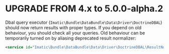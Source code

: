 UPGRADE FROM 4.x to 5.0.0-alpha.2
=================================

Dbal query executor (`Imatic\Bundle\DataBundle\Data\Driver\DoctrineDBAL`) should now return results with proper types. If you depend on old behaviour, you should check all your queries. Old behaviour can be temporarily turned on by aliasing deprecated result normalizer:
```xml
<service id="Imatic\Bundle\DataBundle\Data\Driver\DoctrineDBAL\ResultNormalizer\ResultNormalizer" alias="Imatic\Bundle\DataBundle\Data\Driver\DoctrineDBAL\ResultNormalizer\DeprecatedResultNormalizer"/>
```
